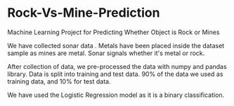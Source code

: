 # Rock-Vs-Mine-Prediction
Machine Learning Project for Predicting Whether Object is Rock or Mines

We have collected sonar data . Metals have been placed inside the dataset sample as mines are metal. 
Sonar signals whether it's metal or rock.

After collection of data, we pre-processed the data with numpy and pandas library.
Data is split into training and test data. 90% of the data we used as training data, and 10% for test data.

We have used the Logistic Regression model as it is a binary classification.

